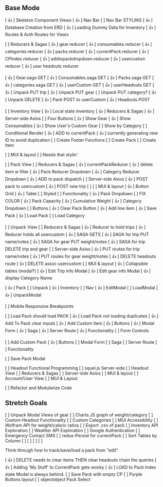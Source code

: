 ## Base Mode
[ 👍 ] Skeleton Component Views
[ 👍 ] Nav Bar 
  [ ] Nav Bar STYLING
[ 👍 ] Database Creation from ERD
[ 👍 ] Loading Dummy Data for Inventory
[ 👍 ] Routes & Auth Routes for Views
<!--  -->
[ ] Reducers & Sagas
  [ 👍 ] gear.reducer
  [ 👍 ] consumables.reducer
  [ 👍 ] categories.reducer
  [ 👍 ] packs.reducer
  [ 👍 ] currentPack.reducer
  [ 👍 ] CPIndex.reducer
  [ 👍 ] addtopackdropdown.reducer
  [ 👍 ] usercustom reducer
  [ 👍 ] user headouts reducer

  <!--  -->
  [ 👍 ] Gear.saga GET
  [ 👍 ] Consumables.saga GET
  [ 👍 ] Packs.saga GET
  [ 👍 ] categories.saga GET
  [ 👍 ] userCustom GET
  [ 👍 ] userHeadouts GET
  [ 👍 ] Unpack PUT trip
  [ 👍 ] Unpack PUT gear
  [ ] Unpack PUT category?
  [ 👍 ] Unpack DELETE
  [ 👍 ] Pack POST to userCustom
  [ 👍 ] Headouts POST 
  
<!--  -->
[ ] Inventory View
  [ 👍 ] Local state inventory
  [ 👍 ] Reducers & Sagas
  [ 👍 ] Server-side Axios
  [ ] Four Buttons
    [ 👍 ] Show Gear
    [ 👍 ] Show Consumables
    [ 👍 ] Show User's Custom Gear
    [ ] Show by Category
      [ ] Conditional Render
  [ 👍 ] ADD to currentPack
    [ 👍 ] currently generating new ID to avoid duplication
[ ] Create Footer Functions
    [ ] Create Pack
    [ ] Create Item

  [ ] MUI & layout
    [ ] Needs that stylin'

<!--  -->
[ ] Pack View
  [ ] Reducers & Sagas
    [ 👍 ] currentPackReducer
      [ 👍 ] delete item w filter
    [ 👍 ] Pack Reducer Dropdown
    [ 👍 ] Category Reducer Dropdown
    [ 👍 ] ADD to pack dispatch
  [ ] Server-side Axios
    [ 👍 ] POST pack to usercustom
    [ 👍 ] POST new trip
    [ ] 
  [ ] MUI & layout
    [ 👍 ] Button Grid
    [ 👍 ] Table
    [ ] Styled
  [ ] Functionality
    [ 👍 ] Pack Dropdown
      [ ] FIX COLOR
    [ 👍 ] Pack Capacity
    [ 👍 ] Cumulative Weight
    [ 👍 ] Category Dropdown
    [ ] Buttons
      [ 👍 ] Clear Pack Button
      [ 👍 ] Add line item
      [ 👍 ] Save Pack
      [ 👍 ] Load Pack
      [ ] Load Category

<!--  -->
[ ] Unpack View
  [ ] Reducers & Sagas
    [ 👍 ] Reducer to hold trips
    [ 👍 ] Reducer holds all usercustom
    [ 👍 ] SAGA GETS
    [ 👍 ] SAGA for trip PUT name/notes
    [ 👍 ] SAGA for gear PUT weight/notes
    [ 👍 ] SAGA for trip DELETE
      trip and gear
  [ ] Server-side Axios
    [ 👍 ] PUT routes for trip name/notes
    [ 👍 ] PUT routes for gear weight/notes
    [ 👍 ] DELETE headouts route
    [ 👍 ] DELETE assoc usercustom
  [ ] MUI & layout
    [ 👍 ] Collapsible tables (modal?)
    [ 👍 ] Edit Trip info Modal
    [ 👍 ] Edit gear info Modal
    [ 👍 ] display Category Name
  

<!-- Styling! --> 
  [ 👍 ] Pack
  [ ] Unpack
  [ 👍 ] Inventory
  [ ] Nav
  [ 👍 ] EditModal
  [ ] LoadModal
  [ 👍 ] UnpackModal

  [ ] Mobile Responsive Breakpoints

<!-- Functional stuff -->
[ ] Load Pack should load PACK
[ 👍 ] Load Pack not loading duplicates
[ 👍 ] Add To Pack clear inputs
[ 👍 ] Add Custom Item
  [ 👍 ] Buttons
  [ 👍 ] Modal Form
  [ 👍 ] Saga
  [ 👍 ] Server Route
  [ 👍 ] Functionality
  [ ] Form Controls

[ ] Add Custom Pack
  [ 👍 ] Buttons
  [ ] Modal Form
  [ ] Saga
  [ ] Server Route
  [ ] Functionality

[ ] Save Pack Modal


  <!--  -->
[ ] Headout Functional Programming
  [ ] squel.js Server-side
[ ] Headout View
  [ ] Reducers & Sagas
  [ ] Server-side Axios
  [ ] MUI & layout
[ ] Account/User View
  [ ] MUI & Layout

[ ] Refactor and Modularize Code

## Stretch Goals
[ ] Unpack Modal Views of gear
  [ ] Charts.JS graph of weight/category
[ ] Custom Headout Functionality
[ ] Custom Categories
[ ] MUI Accessibility
[ ] Wolfram API for weight/caloric ratios
[ ] Export .csv of pack
[ ] Inventory API Exploration
[ ] Weather API Exploration
[ ] Google Authentication
[ ] Emergency Contact SMS 
[ ] redux-Persist for     currentPack
[ ] Sort Tables by Column
[ ]
[ ]
[ ]
[ ]

<!-- Next to DO -->
Think through how to track/save/load a
pack from "edit"

<!-- Known Bugs -->
[ 👍 ] DELETE needs to clear items
    THEN clear headouts
    chain the queries
[ 👍 ] Adding 'My Stuff' to
    CurrentPack gets wonky
[ 👍 ] LOAD to Pack Index state
    Modal is always behind.
[ ] Save Pack with empty CP
[ ] Purple Buttons layout
[ ] objectobject Pack Select
